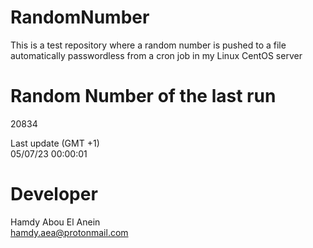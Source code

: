 # RandomNumber    
This is a test repository where a random number is pushed to a file automatically passwordless from a cron job in my Linux CentOS server    
# Random Number of the last run   
20834
      
Last update (GMT +1)    
05/07/23 00:00:01
# Developer    
Hamdy Abou El Anein   
hamdy.aea@protonmail.com
